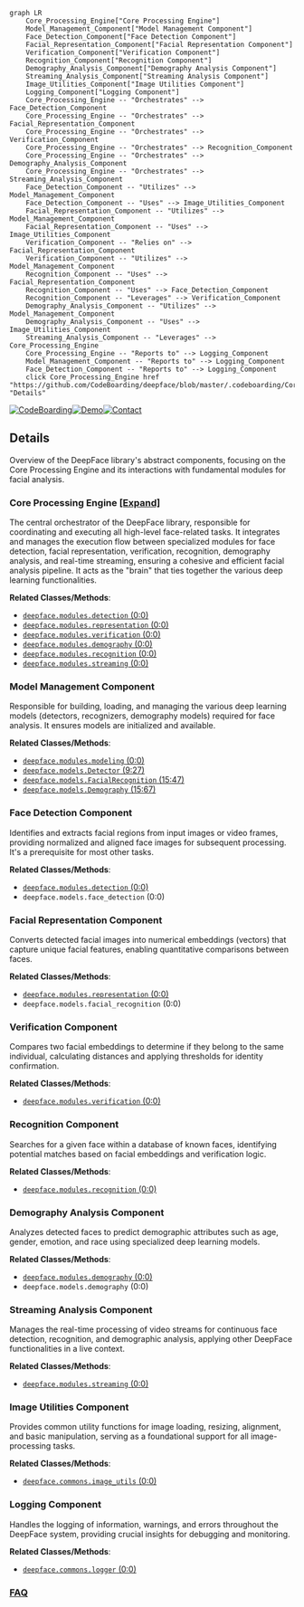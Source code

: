 ```mermaid
graph LR
    Core_Processing_Engine["Core Processing Engine"]
    Model_Management_Component["Model Management Component"]
    Face_Detection_Component["Face Detection Component"]
    Facial_Representation_Component["Facial Representation Component"]
    Verification_Component["Verification Component"]
    Recognition_Component["Recognition Component"]
    Demography_Analysis_Component["Demography Analysis Component"]
    Streaming_Analysis_Component["Streaming Analysis Component"]
    Image_Utilities_Component["Image Utilities Component"]
    Logging_Component["Logging Component"]
    Core_Processing_Engine -- "Orchestrates" --> Face_Detection_Component
    Core_Processing_Engine -- "Orchestrates" --> Facial_Representation_Component
    Core_Processing_Engine -- "Orchestrates" --> Verification_Component
    Core_Processing_Engine -- "Orchestrates" --> Recognition_Component
    Core_Processing_Engine -- "Orchestrates" --> Demography_Analysis_Component
    Core_Processing_Engine -- "Orchestrates" --> Streaming_Analysis_Component
    Face_Detection_Component -- "Utilizes" --> Model_Management_Component
    Face_Detection_Component -- "Uses" --> Image_Utilities_Component
    Facial_Representation_Component -- "Utilizes" --> Model_Management_Component
    Facial_Representation_Component -- "Uses" --> Image_Utilities_Component
    Verification_Component -- "Relies on" --> Facial_Representation_Component
    Verification_Component -- "Utilizes" --> Model_Management_Component
    Recognition_Component -- "Uses" --> Facial_Representation_Component
    Recognition_Component -- "Uses" --> Face_Detection_Component
    Recognition_Component -- "Leverages" --> Verification_Component
    Demography_Analysis_Component -- "Utilizes" --> Model_Management_Component
    Demography_Analysis_Component -- "Uses" --> Image_Utilities_Component
    Streaming_Analysis_Component -- "Leverages" --> Core_Processing_Engine
    Core_Processing_Engine -- "Reports to" --> Logging_Component
    Model_Management_Component -- "Reports to" --> Logging_Component
    Face_Detection_Component -- "Reports to" --> Logging_Component
    click Core_Processing_Engine href "https://github.com/CodeBoarding/deepface/blob/master/.codeboarding/Core_Processing_Engine.md" "Details"
```

[![CodeBoarding](https://img.shields.io/badge/Generated%20by-CodeBoarding-9cf?style=flat-square)](https://github.com/CodeBoarding/GeneratedOnBoardings)[![Demo](https://img.shields.io/badge/Try%20our-Demo-blue?style=flat-square)](https://www.codeboarding.org/demo)[![Contact](https://img.shields.io/badge/Contact%20us%20-%20contact@codeboarding.org-lightgrey?style=flat-square)](mailto:contact@codeboarding.org)

## Details

Overview of the DeepFace library's abstract components, focusing on the Core Processing Engine and its interactions with fundamental modules for facial analysis.

### Core Processing Engine [[Expand]](./Core_Processing_Engine.md)
The central orchestrator of the DeepFace library, responsible for coordinating and executing all high-level face-related tasks. It integrates and manages the execution flow between specialized modules for face detection, facial representation, verification, recognition, demography analysis, and real-time streaming, ensuring a cohesive and efficient facial analysis pipeline. It acts as the "brain" that ties together the various deep learning functionalities.


**Related Classes/Methods**:

- <a href="https://github.com/CodeBoarding/deepface/blob/master/.codeboarding/deepface/modules/detection.py#L0-L0" target="_blank" rel="noopener noreferrer">`deepface.modules.detection` (0:0)</a>
- <a href="https://github.com/CodeBoarding/deepface/blob/master/.codeboarding/deepface/modules/representation.py#L0-L0" target="_blank" rel="noopener noreferrer">`deepface.modules.representation` (0:0)</a>
- <a href="https://github.com/CodeBoarding/deepface/blob/master/.codeboarding/deepface/modules/verification.py#L0-L0" target="_blank" rel="noopener noreferrer">`deepface.modules.verification` (0:0)</a>
- <a href="https://github.com/CodeBoarding/deepface/blob/master/.codeboarding/deepface/modules/demography.py#L0-L0" target="_blank" rel="noopener noreferrer">`deepface.modules.demography` (0:0)</a>
- <a href="https://github.com/CodeBoarding/deepface/blob/master/.codeboarding/deepface/modules/recognition.py#L0-L0" target="_blank" rel="noopener noreferrer">`deepface.modules.recognition` (0:0)</a>
- <a href="https://github.com/CodeBoarding/deepface/blob/master/.codeboarding/deepface/modules/streaming.py#L0-L0" target="_blank" rel="noopener noreferrer">`deepface.modules.streaming` (0:0)</a>


### Model Management Component
Responsible for building, loading, and managing the various deep learning models (detectors, recognizers, demography models) required for face analysis. It ensures models are initialized and available.


**Related Classes/Methods**:

- <a href="https://github.com/CodeBoarding/deepface/blob/master/.codeboarding/deepface/modules/modeling.py#L0-L0" target="_blank" rel="noopener noreferrer">`deepface.modules.modeling` (0:0)</a>
- <a href="https://github.com/CodeBoarding/deepface/blob/master/.codeboarding/deepface/models/Detector.py#L9-L27" target="_blank" rel="noopener noreferrer">`deepface.models.Detector` (9:27)</a>
- <a href="https://github.com/CodeBoarding/deepface/blob/master/.codeboarding/deepface/models/FacialRecognition.py#L15-L47" target="_blank" rel="noopener noreferrer">`deepface.models.FacialRecognition` (15:47)</a>
- <a href="https://github.com/CodeBoarding/deepface/blob/master/.codeboarding/deepface/models/Demography.py#L15-L67" target="_blank" rel="noopener noreferrer">`deepface.models.Demography` (15:67)</a>


### Face Detection Component
Identifies and extracts facial regions from input images or video frames, providing normalized and aligned face images for subsequent processing. It's a prerequisite for most other tasks.


**Related Classes/Methods**:

- <a href="https://github.com/CodeBoarding/deepface/blob/master/.codeboarding/deepface/modules/detection.py#L0-L0" target="_blank" rel="noopener noreferrer">`deepface.modules.detection` (0:0)</a>
- `deepface.models.face_detection` (0:0)


### Facial Representation Component
Converts detected facial images into numerical embeddings (vectors) that capture unique facial features, enabling quantitative comparisons between faces.


**Related Classes/Methods**:

- <a href="https://github.com/CodeBoarding/deepface/blob/master/.codeboarding/deepface/modules/representation.py#L0-L0" target="_blank" rel="noopener noreferrer">`deepface.modules.representation` (0:0)</a>
- `deepface.models.facial_recognition` (0:0)


### Verification Component
Compares two facial embeddings to determine if they belong to the same individual, calculating distances and applying thresholds for identity confirmation.


**Related Classes/Methods**:

- <a href="https://github.com/CodeBoarding/deepface/blob/master/.codeboarding/deepface/modules/verification.py#L0-L0" target="_blank" rel="noopener noreferrer">`deepface.modules.verification` (0:0)</a>


### Recognition Component
Searches for a given face within a database of known faces, identifying potential matches based on facial embeddings and verification logic.


**Related Classes/Methods**:

- <a href="https://github.com/CodeBoarding/deepface/blob/master/.codeboarding/deepface/modules/recognition.py#L0-L0" target="_blank" rel="noopener noreferrer">`deepface.modules.recognition` (0:0)</a>


### Demography Analysis Component
Analyzes detected faces to predict demographic attributes such as age, gender, emotion, and race using specialized deep learning models.


**Related Classes/Methods**:

- <a href="https://github.com/CodeBoarding/deepface/blob/master/.codeboarding/deepface/modules/demography.py#L0-L0" target="_blank" rel="noopener noreferrer">`deepface.modules.demography` (0:0)</a>
- `deepface.models.demography` (0:0)


### Streaming Analysis Component
Manages the real-time processing of video streams for continuous face detection, recognition, and demographic analysis, applying other DeepFace functionalities in a live context.


**Related Classes/Methods**:

- <a href="https://github.com/CodeBoarding/deepface/blob/master/.codeboarding/deepface/modules/streaming.py#L0-L0" target="_blank" rel="noopener noreferrer">`deepface.modules.streaming` (0:0)</a>


### Image Utilities Component
Provides common utility functions for image loading, resizing, alignment, and basic manipulation, serving as a foundational support for all image-processing tasks.


**Related Classes/Methods**:

- <a href="https://github.com/CodeBoarding/deepface/blob/master/.codeboarding/deepface/commons/image_utils.py#L0-L0" target="_blank" rel="noopener noreferrer">`deepface.commons.image_utils` (0:0)</a>


### Logging Component
Handles the logging of information, warnings, and errors throughout the DeepFace system, providing crucial insights for debugging and monitoring.


**Related Classes/Methods**:

- <a href="https://github.com/CodeBoarding/deepface/blob/master/.codeboarding/deepface/commons/logger.py#L0-L0" target="_blank" rel="noopener noreferrer">`deepface.commons.logger` (0:0)</a>




### [FAQ](https://github.com/CodeBoarding/GeneratedOnBoardings/tree/main?tab=readme-ov-file#faq)
